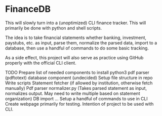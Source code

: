 # FinanceDB
This will slowly turn into a (unoptimized) CLI finance tracker. This will primarily be done with python and shell scripts.

The idea is to take financial statements whether banking, investment, paystubs, etc. as input, parse them, normalize the parsed data, import to a database, then use a handful of commands to do some basic tracking.

As a side effect, this project will also serve as practice using GitHub properly with the official CLI client.

TODO
Prepare list of needed components to install
  python3
  pdf parser (pdftotext)
  database component (undecided)
Setup file structure in repo
Write scripts
  Statement fetcher (if allowed by institution, otherwise fetch manually)
  Pdf parser
  normalizer.py (Takes parsed statement as input, normalizes output. May need to write multiple based on statement organization)
  DB import
  ...
Setup a handful of commands to use in CLI
Create webpage primarily for testing. Intention of project to be used with CLI.
